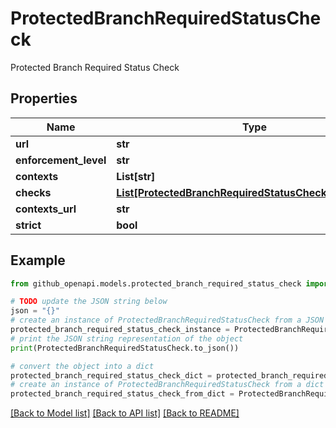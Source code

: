 # ProtectedBranchRequiredStatusCheck

Protected Branch Required Status Check

## Properties

Name | Type | Description | Notes
------------ | ------------- | ------------- | -------------
**url** | **str** |  | [optional] 
**enforcement_level** | **str** |  | [optional] 
**contexts** | **List[str]** |  | 
**checks** | [**List[ProtectedBranchRequiredStatusCheckChecksInner]**](ProtectedBranchRequiredStatusCheckChecksInner.md) |  | 
**contexts_url** | **str** |  | [optional] 
**strict** | **bool** |  | [optional] 

## Example

```python
from github_openapi.models.protected_branch_required_status_check import ProtectedBranchRequiredStatusCheck

# TODO update the JSON string below
json = "{}"
# create an instance of ProtectedBranchRequiredStatusCheck from a JSON string
protected_branch_required_status_check_instance = ProtectedBranchRequiredStatusCheck.from_json(json)
# print the JSON string representation of the object
print(ProtectedBranchRequiredStatusCheck.to_json())

# convert the object into a dict
protected_branch_required_status_check_dict = protected_branch_required_status_check_instance.to_dict()
# create an instance of ProtectedBranchRequiredStatusCheck from a dict
protected_branch_required_status_check_from_dict = ProtectedBranchRequiredStatusCheck.from_dict(protected_branch_required_status_check_dict)
```
[[Back to Model list]](../README.md#documentation-for-models) [[Back to API list]](../README.md#documentation-for-api-endpoints) [[Back to README]](../README.md)


